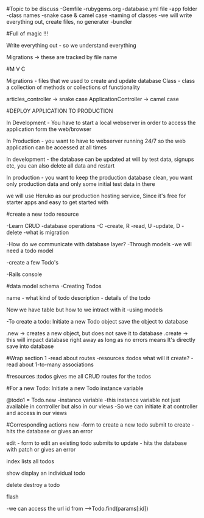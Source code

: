 #Topic to be discuss
-Gemfile
-rubygems.org
-database.yml file
-app folder
-class names
-snake case & camel case
-naming of classes
-we will write everything out, create files, no generater
-bundler

#Full of magic !!!

Write everything out - so we understand everything

Migrations -> these are tracked by file name


#M V C

Migrations - files that we used to create and update database
Class - class a collection of methods or collections of functionality

articles_controller -> snake case
ApplicationController -> camel case


#DEPLOY APPLICATION  TO PRODUCTION

In Development - You have to  start a local webserver in order to access the  application form the web/browser

In Production - you want to have to webserver running 24/7 so the web application can be accessed at all times

In development - the database can be updated at will by test data, signups etc, you can also delete all data and restart 

In production - you want to keep the production database clean, you want only production data and only some initial test data in there

we will use Heruko as our production hosting service, Since it's free for starter apps and easy to get started with


#create a new todo resource

-Learn CRUD -database operations
-C -create, R -read, U -update, D -delete
-what is migration

-How do we communicate with database layer? -Through models
-we will need a todo model

-create a few Todo's

-Rails console

#data model schema
 -Creating Todos

 name - what kind of todo
 description - details of the todo

Now we have table but how to we intract with it -using models

-To create a todo:
    Initiate a new Todo object
    save the object to database

.new -> creates a new object, but does not save it to database
.create -> this will impact database right away as long as no errors means It's directly save into database

#Wrap section 1
-read about routes
-resources :todos what will it create?
-read about 1-to-many associations

#resources :todos
gives me all CRUD routes for the todos

#For a new Todo:
Initiate a new Todo instance variable

@todo1 = Todo.new
-instance variable
-this instance variable not just available in controller but also in our views 
-So we can initiate it at controller and access in our views

#Corresponding actions
new -form to create a new todo
submit to create - hits the database or gives an error

edit - form to edit an existing todo
submits to update - hits the database with patch or gives  an error

index
lists all todos

show
display an individual todo

delete
destroy a todo

flash

-we can access the url id from
-->Todo.find(params[:id])